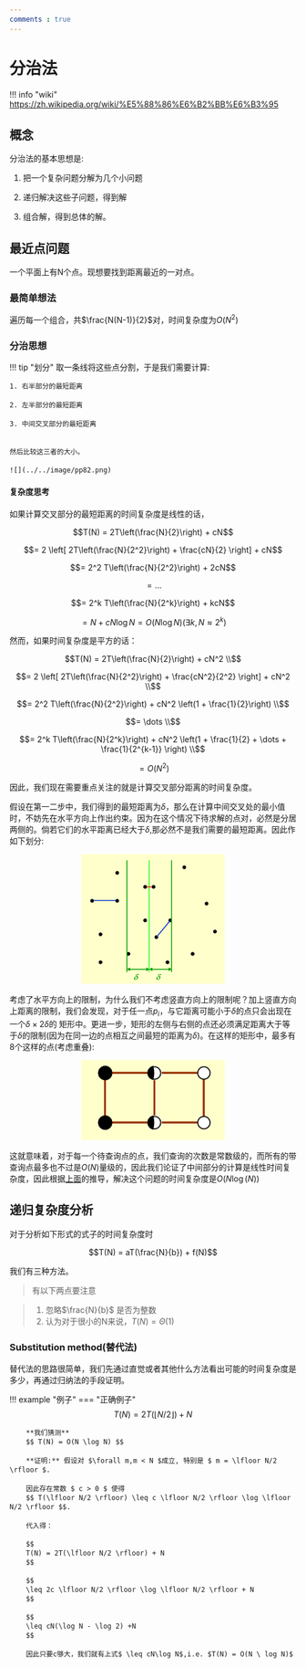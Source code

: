 ```yaml
---
comments : true
---
```


# 分治法

!!! info "wiki"
    https://zh.wikipedia.org/wiki/%E5%88%86%E6%B2%BB%E6%B3%95

## 概念

分治法的基本思想是:

1. 把一个复杂问题分解为几个小问题

2. 递归解决这些子问题，得到解

3. 组合解，得到总体的解。

## 最近点问题

一个平面上有N个点。现想要找到距离最近的一对点。

### 最简单想法

遍历每一个组合，共$\frac{N(N-1)}{2}$对，时间复杂度为$O(N^2)$

### 分治思想

!!! tip "划分"
    取一条线将这些点分割，于是我们需要计算:

    1. 右半部分的最短距离

    2. 左半部分的最短距离

    3. 中间交叉部分的最短距离


    然后比较这三者的大小。

    ![](../../image/pp82.png)

#### 复杂度思考

如果计算交叉部分的最短距离的时间复杂度是线性的话，

$$T(N) = 2T\left(\frac{N}{2}\right) + cN$$

$$= 2 \left[ 2T\left(\frac{N}{2^2}\right) + \frac{cN}{2} \right] + cN$$

$$= 2^2 T\left(\frac{N}{2^2}\right) + 2cN$$

$$= \dots$$

$$= 2^k T\left(\frac{N}{2^k}\right) + kcN$$

$$= N + c N\log N = O(N \log N)(\exists k,N \approx 2^k)$$

然而，如果时间复杂度是平方的话：

$$T(N) = 2T\left(\frac{N}{2}\right) + cN^2 \\$$

$$= 2 \left[ 2T\left(\frac{N}{2^2}\right) + \frac{cN^2}{2^2} \right] + cN^2 \\$$

$$= 2^2 T\left(\frac{N}{2^2}\right) + cN^2 \left(1 + \frac{1}{2}\right) \\$$

$$= \dots \\$$

$$= 2^k T\left(\frac{N}{2^k}\right) + cN^2 \left(1 + \frac{1}{2} + \dots + \frac{1}{2^{k-1}} \right) \\$$

$$= O(N^2)$$

因此，我们现在需要重点关注的就是计算交叉部分距离的时间复杂度。

假设在第一二步中，我们得到的最短距离为$\delta$，那么在计算中间交叉处的最小值时，不妨先在水平方向上作出约束。因为在这个情况下待求解的点对，必然是分居两侧的。倘若它们的水平距离已经大于$\delta$,那必然不是我们需要的最短距离。因此作如下划分:

<div style="text-align: center;">
    <img src="../../../image/pp83.png" style="max-width: 50%; height: auto;">
</div>

考虑了水平方向上的限制，为什么我们不考虑竖直方向上的限制呢？加上竖直方向上距离的限制，我们会发现，对于任一点$p_i$，与它距离可能小于$\delta$的点只会出现在一个$\delta \times 2\delta$的 矩形中。更进一步，矩形的左侧与右侧的点还必须满足距离大于等于$\delta$的限制(因为在同一边的点相互之间最短的距离为$\delta$)。在这样的矩形中，最多有8个这样的点(考虑重叠):

<div style="text-align: center;">
    <img src="../../../image/pp84.png" style="max-width: 50%; height: auto;">
</div>

这就意味着，对于每一个待查询点的点，我们查询的次数是常数级的，而所有的带查询点最多也不过是$O(N)$量级的，因此我们论证了中间部分的计算是线性时间复杂度，因此根据[上面](#复杂度思考)的推导，解决这个问题的时间复杂度是$O(N\log(N))$

## 递归复杂度分析

对于分析如下形式的式子的时间复杂度时

$$T(N) = aT(\frac{N}{b}) + f(N)$$

我们有三种方法。

> 有以下两点要注意

>1. 忽略$\frac{N}{b}$ 是否为整数
>2. 认为对于很小的N来说，$T(N)= \Theta(1)$

### Substitution method(替代法)

替代法的思路很简单，我们先通过直觉或者其他什么方法看出可能的时间复杂度是多少，再通过归纳法的手段证明。

!!! example "例子"
    === "正确例子"
        $$ T(N) = 2T(\lfloor N/2 \rfloor) + N $$

        **我们猜测**  
        $$ T(N) = O(N \log N) $$

        **证明:** 假设对 $\forall m,m < N $成立, 特别是 $ m = \lfloor N/2 \rfloor $.

        因此存在常数 $ c > 0 $ 使得  
        $$ T(\lfloor N/2 \rfloor) \leq c \lfloor N/2 \rfloor \log \lfloor N/2 \rfloor $$.

        代入得：

        $$
        T(N) = 2T(\lfloor N/2 \rfloor) + N
        $$

        $$
        \leq 2c \lfloor N/2 \rfloor \log \lfloor N/2 \rfloor + N
        $$

        $$
        \leq cN(\log N - \log 2) +N
        $$

        因此只要c够大，我们就有上式$ \leq cN\log N$,i.e. $T(N) = O(N \ log N)$
